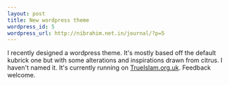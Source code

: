```yaml
--- 
layout: post
title: New wordpress theme
wordpress_id: 5
wordpress_url: http://nibrahim.net.in/journal/?p=5
---
```

I recently designed a wordpress theme. It's mostly based off the default kubrick one but with some alterations and inspirations drawn from citrus. I haven't named it. It's currently running on <a href="http://trueislam.org.uk">TrueIslam.org.uk</a>. Feedback welcome.
